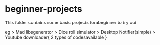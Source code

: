 # beginner-projects
This folder contains some basic projects forabeginner to try out

eg 
    > Mad libsgenerator
    > Dice roll simulator
    > Desktop Notifier(simple)
    > Youtube downloader{
        2 types of codesavailable
    }